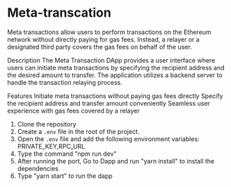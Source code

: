 # Meta-transcation
Meta transactions allow users to perform transactions on the Ethereum network without directly paying for gas fees. Instead, a relayer or a designated third party covers the gas fees on behalf of the user.

Description
The Meta Transaction DApp provides a user interface where users can initiate meta transactions by specifying the recipient address and the desired amount to transfer. The application utilizes a backend server to handle the transaction relaying process.

Features
Initiate meta transactions without paying gas fees directly
Specify the recipient address and transfer amount conveniently
Seamless user experience with gas fees covered by a relayer


1. Clone the repository 
2. Create a `.env` file in the root of the project.
3. Open the `.env` file and add the following environment variables: PRIVATE_KEY,RPC_URL
4. Type the command "npm run dev"
5. After running the port, Go to Dapp and run "yarn install" to install the dependencies
6. Type "yarn start" to run the dapp


